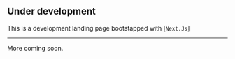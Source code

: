 ## Under development
This is a development landing page bootstapped with [`Next.Js`]

---

More coming soon.
